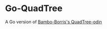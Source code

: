 # Go-QuadTree

A Go version of [Bambo-Borris's QuadTree-odin](https://github.com/Bambo-Borris/quadtree-odin)

